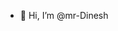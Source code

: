 - 👋 Hi, I’m @mr-Dinesh

<!---
mr-Dinesh-pro/mr-Dinesh-pro is a ✨ special ✨ repository because its `README.md` (this file) appears on your GitHub profile.
You can click the Preview link to take a look at your changes.
--->
